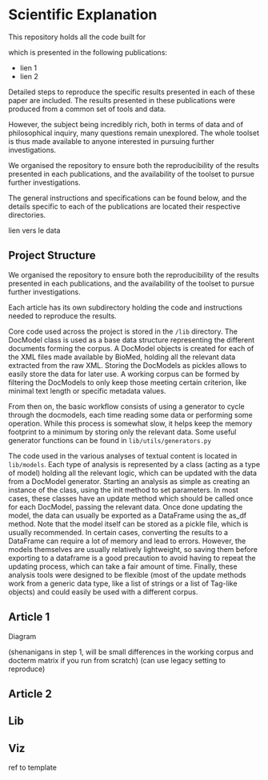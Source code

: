 Scientific Explanation
======================

This repository holds all the code built for 

which is presented in the following publications:
* lien 1
* lien 2

Detailed steps to reproduce the specific results presented in each of these paper are included. 
The results presented in these publications were produced from a common set of tools and data.

However, the subject being incredibly rich, both in terms of data and of philosophical inquiry, many questions remain unexplored.
The whole toolset is thus made available to anyone interested in pursuing further investigations.

We organised the repository to ensure both the reproducibility of the results presented in each publications, and the availability of the toolset to pursue further investigations.

The general instructions and specifications can be found below, and the details specific to each of the publications are located their respective directories.


lien vers le data

Project Structure
-----------------

We organised the repository to ensure both the reproducibility of the results presented in each publications, and the availability of the toolset to pursue further investigations.

Each article has its own subdirectory holding the code and instructions needed to reproduce the results.

Core code used across the project is stored in the `/lib` directory. 
The DocModel class is used as a base data structure representing the different documents forming the corpus. 
A DocModel objects is created for each of the XML files made available by BioMed, holding all the relevant data extracted from the raw XML.
Storing the DocModels as pickles allows to easily store the data for later use.
A working corpus can be formed by filtering the DocModels to only keep those meeting certain criterion, like minimal text length or specific metadata values.

From then on, the basic workflow consists of using a generator to cycle through the docmodels, each time reading some data or performing some operation.
While this process is somewhat slow, it helps keep the memory footprint to a minimum by storing only the relevant data.
Some useful generator functions can be found in `lib/utils/generators.py`

The code used in the various analyses of textual content is located in `lib/models`. 
Each type of analysis is represented by a class (acting as a type of model) holding all the relevant logic, which can be updated with the data from a DocModel generator.
Starting an analysis as simple as creating an instance of the class, using the init method to set parameters.
In most cases, these classes have an update method which should be called once for each DocModel, passing the relevant data. 
Once done updating the model, the data can usually be exported as a DataFrame using the as_df method.
Note that the model itself can be stored as a pickle file, which is usually recommended.
In certain cases, converting the results to a DataFrame can require a lot of memory and lead to errors.
However, the models themselves are usually relatively lightweight, so saving them before exporting to a dataframe is a good precaution to avoid having to repeat the updating process, which can take a fair amount of time.
Finally, these analysis tools were designed to be flexible (most of the update methods work from a generic data type, like a list of strings or a list of Tag-like objects) 
and could easily be used with a different corpus.



Article 1
---------

Diagram

(shenanigans in step 1, will be small differences in the working corpus and docterm matrix if you run from scratch)
(can use legacy setting to reproduce)

Article 2
---------


Lib
---


Viz
---

ref to template


